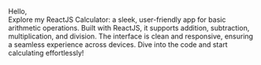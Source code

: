 Hello,<br/>
Explore my ReactJS Calculator: a sleek, user-friendly app for basic arithmetic operations. Built with ReactJS, it supports addition, subtraction, multiplication, and division. The interface is clean and responsive, ensuring a seamless experience across devices. Dive into the code and start calculating effortlessly!

